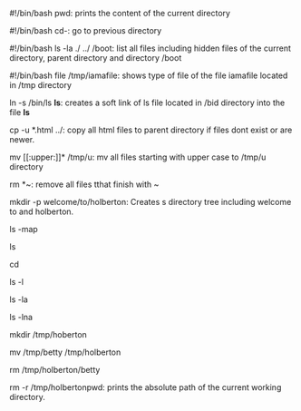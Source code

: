 #!/bin/bash
pwd: prints the content of the current directory


#!/bin/bash
cd-: go to previous directory

#!/bin/bash
ls -la ./ ../ /boot: list all files including hidden files of the current directory, parent directory and directory /boot

#!/bin/bash
file /tmp/iamafile: shows type of file of the file iamafile located in /tmp directory


ln -s /bin/ls __ls__: creates a soft link of ls file located in /bid directory into the file __ls__


cp -u *.html ../: copy all html files to parent directory if files dont exist or are newer.


mv [[:upper:]]* /tmp/u: mv all files starting with upper case to /tmp/u directory


rm *~: remove all files tthat finish with ~


mkdir -p welcome/to/holberton: Creates s directory tree including welcome to and holberton.


ls -map

ls

cd

ls -l

ls -la

ls -lna

mkdir /tmp/hoberton

mv /tmp/betty /tmp/holberton

rm /tmp/holberton/betty

rm -r /tmp/holbertonpwd: prints the absolute path of the current working directory.
